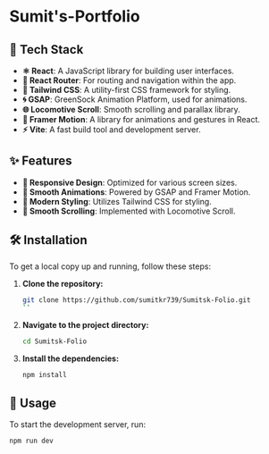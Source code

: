 # Sumit's-Portfolio

## 🚀 Tech Stack

- **⚛️ React**: A JavaScript library for building user interfaces.
- **🔄 React Router**: For routing and navigation within the app.
- **🎨 Tailwind CSS**: A utility-first CSS framework for styling.
- **🌀 GSAP**: GreenSock Animation Platform, used for animations.
- **🌐 Locomotive Scroll**: Smooth scrolling and parallax library.
- **🎥 Framer Motion**: A library for animations and gestures in React.
- **⚡ Vite**: A fast build tool and development server.

## ✨ Features

- **📱 Responsive Design**: Optimized for various screen sizes.
- **🌟 Smooth Animations**: Powered by GSAP and Framer Motion.
- **💎 Modern Styling**: Utilizes Tailwind CSS for styling.
- **🎢 Smooth Scrolling**: Implemented with Locomotive Scroll.

## 🛠️ Installation

To get a local copy up and running, follow these steps:

1. **Clone the repository:**

   ```bash
   git clone https://github.com/sumitkr739/Sumitsk-Folio.git
   ``

2. **Navigate to the project directory:**

   ```bash
   cd Sumitsk-Folio
   ```

3. **Install the dependencies:**

   ```bash
   npm install
   ```

## 🚀 Usage

To start the development server, run:

```bash
npm run dev

```
